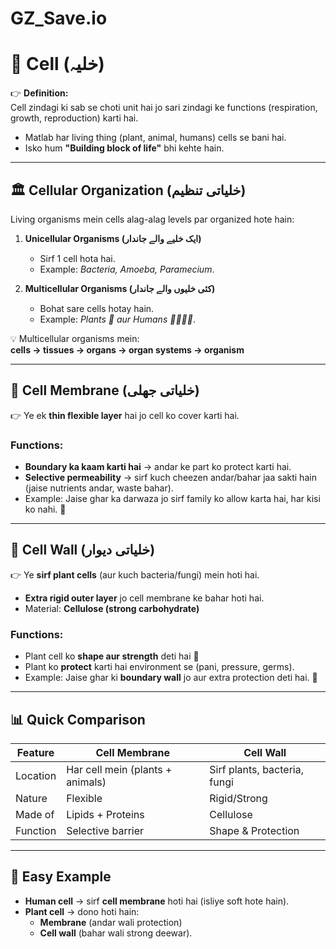# GZ_Save.io
# 📘 Cell (خلیہ)

👉 **Definition:**  
Cell zindagi ki sab se choti unit hai jo sari zindagi ke functions (respiration, growth, reproduction) karti hai.  
- Matlab har living thing (plant, animal, humans) cells se bani hai.  
- Isko hum **"Building block of life"** bhi kehte hain.  

---

## 🏛 Cellular Organization (خلیاتی تنظیم)
Living organisms mein cells alag-alag levels par organized hote hain:

1. **Unicellular Organisms (ایک خلیے والے جاندار)**  
   - Sirf 1 cell hota hai.  
   - Example: *Bacteria, Amoeba, Paramecium*.  

2. **Multicellular Organisms (کئی خلیوں والے جاندار)**  
   - Bohat sare cells hotay hain.  
   - Example: *Plants 🌱 aur Humans 👨‍👩‍👧‍👦*.  

💡 Multicellular organisms mein:  
**cells → tissues → organs → organ systems → organism**

---

## 🧱 Cell Membrane (خلیاتی جھلی)
👉 Ye ek **thin flexible layer** hai jo cell ko cover karti hai.  

### Functions:
- **Boundary ka kaam karti hai** → andar ke part ko protect karti hai.  
- **Selective permeability** → sirf kuch cheezen andar/bahar jaa sakti hain (jaise nutrients andar, waste bahar).  
- Example: Jaise ghar ka darwaza jo sirf family ko allow karta hai, har kisi ko nahi. 🚪  

---

## 🧱 Cell Wall (خلیاتی دیوار)
👉 Ye **sirf plant cells** (aur kuch bacteria/fungi) mein hoti hai.  
- **Extra rigid outer layer** jo cell membrane ke bahar hoti hai.  
- Material: **Cellulose (strong carbohydrate)**  

### Functions:
- Plant cell ko **shape aur strength** deti hai 🌳  
- Plant ko **protect** karti hai environment se (pani, pressure, germs).  
- Example: Jaise ghar ki **boundary wall** jo aur extra protection deti hai. 🏡  

---

## 📊 Quick Comparison

| Feature   | Cell Membrane | Cell Wall |
|-----------|--------------|-----------|
| Location  | Har cell mein (plants + animals) | Sirf plants, bacteria, fungi |
| Nature    | Flexible | Rigid/Strong |
| Made of   | Lipids + Proteins | Cellulose |
| Function  | Selective barrier | Shape & Protection |

---

## 🌟 Easy Example
- **Human cell** → sirf **cell membrane** hoti hai (isliye soft hote hain).  
- **Plant cell** → dono hoti hain:  
   - **Membrane** (andar wali protection)  
   - **Cell wall** (bahar wali strong deewar).